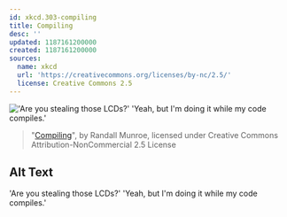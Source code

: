 ```yaml
---
id: xkcd.303-compiling
title: Compiling
desc: ''
updated: 1187161200000
created: 1187161200000
sources:
  name: xkcd
  url: 'https://creativecommons.org/licenses/by-nc/2.5/'
  license: Creative Commons 2.5
---
```

!['Are you stealing those LCDs?' 'Yeah, but I'm doing it while my code compiles.'](https://imgs.xkcd.com/comics/compiling.png)
> "[Compiling](https://xkcd.com/303/)", by Randall Munroe, licensed under Creative Commons Attribution-NonCommercial 2.5 License

## Alt Text
'Are you stealing those LCDs?' 'Yeah, but I'm doing it while my code compiles.'

